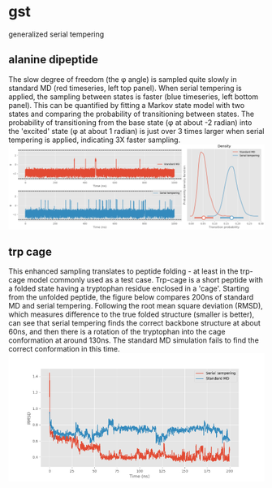 # gst
 generalized serial tempering


## alanine dipeptide
The slow degree of freedom (the φ angle) is sampled quite slowly in standard MD (red timeseries, left top panel). When serial tempering is applied, the sampling between states is faster (blue timeseries, left bottom panel). This can be quantified by fitting a Markov state model with two states and comparing the probability of transitioning between states. The probability of transitioning from the base state (φ at about -2 radian) into the 'excited' state (φ at about 1 radian) is just over 3 times larger when serial tempering is applied, indicating 3X faster sampling. 
![alt text](./alanine_dipeptide/all.png)


## trp cage
This enhanced sampling translates to peptide folding - at least in the trp-cage model commonly used as a test case. Trp-cage is a short peptide with a folded state having a tryptophan residue enclosed in a 'cage'. Starting from the unfolded peptide, the figure below compares 200ns of standard MD and serial tempering. Following the root mean square deviation (RMSD), which measures difference to the true folded structure (smaller is better), can see that serial tempering finds the correct backbone  structure at about 60ns, and then there is a rotation of the tryptophan into the cage conformation at around 130ns. The standard MD simulation fails to find the correct conformation in this time. 
![trpcage](./trp_cage/trpcage.png)
